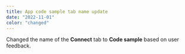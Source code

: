 ```yaml
---
title: App code sample tab name update
date: "2022-11-01"
color: "changed"
---
```


Changed the name of the **Connect** tab to **Code sample** based on user feedback.
